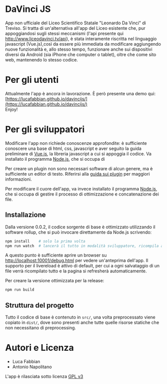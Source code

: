 # DaVinci JS
App non ufficiale del Liceo Scientifico Statale "Leonardo Da Vinci" di Treviso.
Si tratta di un'alternativa all'app del Liceo esistente che, pur appoggiandosi
sugli stessi meccanismi (l'api presente qui http://www.liceodavinci.tv/api), è
stata interamente riscritta nel linguaggio javascript (Vue.js),così da essere
più immediata da modificare aggiungendo nuove funzionalità e, allo stesso tempo,
funzionare anche sui dispositivi diversi da Android (sia iPhone che computer o
tablet), oltre che come sito web, mantenendo lo stesso codice.


# Per gli utenti
Attualmente l'app è ancora in lavorazione. È però presente una demo qui:
[https://lucafabbian.github.io/davincijs/](https://lucafabbian.github.io/davincijs/)  
Enjoy!


# Per gli sviluppatori
Modificare l'app non richiede conoscenze approfondite: è sufficiente conoscere
una base di html, css, javascript e aver seguito la guida preliminare di [Vue.js](https://vuejs.org/v2/guide/),
la libreria javascript a cui si appoggia il codice.
Va installato il programma [Node.js](https://nodejs.org/it/), che si occupa di

Per creare un plugin non sono necessari software di alcun genere, ma è sufficiente
un editor di testo. Riferirsi alla [guida sui plugin](./docs/PLUGIN.md) per
maggiori informazioni.

Per modificare il cuore dell'app, va invece installato il programma
[Node.js](https://nodejs.org/it/), che si occupa di gestire il processo di
ottimizzazione e concatenazione dei file.


## Installazione
Dalla versione 0.0.2, il codice sorgente di base è ottimizzato utilizzando il software
rollup, che si può invocare direttamente da Node.js scrivendo:
```bash
npm install    # solo la prima volta
npm run watch  # lancerà il tutto in modalità sviluppatore, ricompila a ogni salvataggio
```
A questo punto è sufficiente aprire un browser su [http://localhost:10001/debug.html](http://localhost:10001/debug.html)
per vedere un'anteprima dell'app. Il supporto per il livereload è attivo di
default, per cui a ogni salvataggio di un file verrà ricompilato tutto e la
pagina si refresherà automaticamente.

Per creare la versione ottimizzata per la release:
```bash
npm run build
```

## Struttura del progetto
Tutto il codice di base è contenuto in `src/`, una volta preprocessato viene copiato in `dist/`, dove sono presenti anche tutte quelle risorse statiche che non necessitano di preprocessing.

# Autori e Licenza
- Luca Fabbian
- Antonio Napolitano

L'app è rilasciata sotto licenza [GPL v3](LICENSE)
